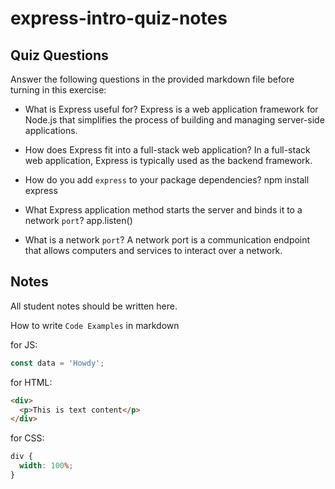 # express-intro-quiz-notes

## Quiz Questions

Answer the following questions in the provided markdown file before turning in this exercise:

- What is Express useful for?
  Express is a web application framework for Node.js that simplifies the process of building and managing server-side applications.

- How does Express fit into a full-stack web application?
  In a full-stack web application, Express is typically used as the backend framework.

- How do you add `express` to your package dependencies?
  npm install express

- What Express application method starts the server and binds it to a network `port`?
  app.listen()

- What is a network `port`?
  A network port is a communication endpoint that allows computers and services to interact over a network.

## Notes

All student notes should be written here.

How to write `Code Examples` in markdown

for JS:

```javascript
const data = 'Howdy';
```

for HTML:

```html
<div>
  <p>This is text content</p>
</div>
```

for CSS:

```css
div {
  width: 100%;
}
```
